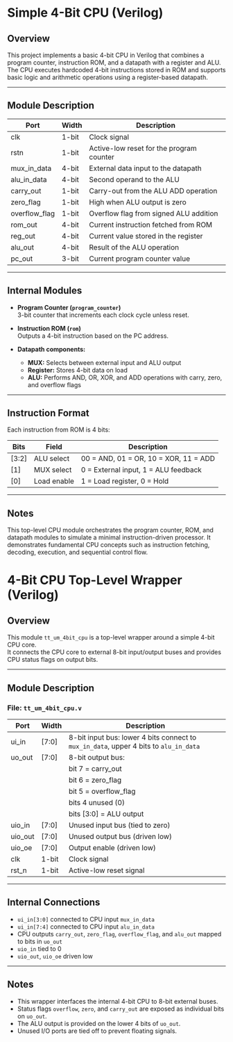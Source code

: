 # Simple 4-Bit CPU (Verilog)

## Overview  
This project implements a basic 4-bit CPU in Verilog that combines a program counter, instruction ROM, and a datapath with a register and ALU. The CPU executes hardcoded 4-bit instructions stored in ROM and supports basic logic and arithmetic operations using a register-based datapath.

---

## Module Description

| Port        | Width | Description                              |
| ----------- | ----- | ---------------------------------------- |
| clk         | 1-bit | Clock signal                             |
| rstn        | 1-bit | Active-low reset for the program counter |
| mux_in_data | 4-bit | External data input to the datapath      |
| alu_in_data | 4-bit | Second operand to the ALU                |
| carry_out   | 1-bit | Carry-out from the ALU ADD operation     |
| zero_flag   | 1-bit | High when ALU output is zero             |
| overflow_flag | 1-bit | Overflow flag from signed ALU addition |
| rom_out     | 4-bit | Current instruction fetched from ROM     |
| reg_out     | 4-bit | Current value stored in the register     |
| alu_out     | 4-bit | Result of the ALU operation              |
| pc_out      | 3-bit | Current program counter value            |

---

## Internal Modules

- **Program Counter (`program_counter`)**  
  3-bit counter that increments each clock cycle unless reset.

- **Instruction ROM (`rom`)**  
  Outputs a 4-bit instruction based on the PC address.

- **Datapath components:**  
  - **MUX:** Selects between external input and ALU output  
  - **Register:** Stores 4-bit data on load  
  - **ALU:** Performs AND, OR, XOR, and ADD operations with carry, zero, and overflow flags

---

## Instruction Format

Each instruction from ROM is 4 bits:

| Bits  | Field       | Description                           |
| ----- | ----------- | ------------------------------------- |
| [3:2] | ALU select  | 00 = AND, 01 = OR, 10 = XOR, 11 = ADD |
| [1]   | MUX select  | 0 = External input, 1 = ALU feedback  |
| [0]   | Load enable | 1 = Load register, 0 = Hold           |

---

## Notes  
This top-level CPU module orchestrates the program counter, ROM, and datapath modules to simulate a minimal instruction-driven processor. It demonstrates fundamental CPU concepts such as instruction fetching, decoding, execution, and sequential control flow.


# 4-Bit CPU Top-Level Wrapper (Verilog)

## Overview

This module `tt_um_4bit_cpu` is a top-level wrapper around a simple 4-bit CPU core.  
It connects the CPU core to external 8-bit input/output buses and provides CPU status flags on output bits.

---

## Module Description

### File: `tt_um_4bit_cpu.v`

Port     | Width  | Description
---------|--------|-----------------------------
ui_in    | [7:0]  | 8-bit input bus: lower 4 bits connect to `mux_in_data`, upper 4 bits to `alu_in_data`
uo_out   | [7:0]  | 8-bit output bus:
         |        | bit 7 = carry_out
         |        | bit 6 = zero_flag
         |        | bit 5 = overflow_flag
         |        | bits 4 unused (0)
         |        | bits [3:0] = ALU output
uio_in   | [7:0]  | Unused input bus (tied to zero)
uio_out  | [7:0]  | Unused output bus (driven low)
uio_oe   | [7:0]  | Output enable (driven low)
clk      | 1-bit  | Clock signal
rst_n    | 1-bit  | Active-low reset signal

---

## Internal Connections

- `ui_in[3:0]` connected to CPU input `mux_in_data`
- `ui_in[7:4]` connected to CPU input `alu_in_data`
- CPU outputs `carry_out`, `zero_flag`, `overflow_flag`, and `alu_out` mapped to bits in `uo_out`
- `uio_in` tied to 0
- `uio_out`, `uio_oe` driven low

---

## Notes

- This wrapper interfaces the internal 4-bit CPU to 8-bit external buses.
- Status flags `overflow`, `zero`, and `carry_out` are exposed as individual bits on `uo_out`.
- The ALU output is provided on the lower 4 bits of `uo_out`.
- Unused I/O ports are tied off to prevent floating signals.
